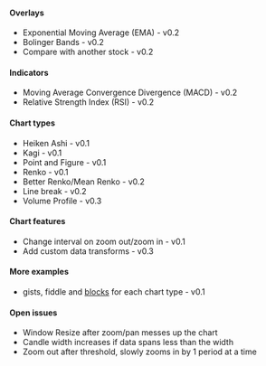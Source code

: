 

#### Overlays

- Exponential Moving Average (EMA) - v0.2
- Bolinger Bands - v0.2
- Compare with another stock - v0.2

#### Indicators

- Moving Average Convergence Divergence (MACD) - v0.2
- Relative Strength Index (RSI) - v0.2

#### Chart types

- Heiken Ashi - v0.1
- Kagi - v0.1
- Point and Figure - v0.1
- Renko - v0.1
- Better Renko/Mean Renko - v0.2
- Line break - v0.2
- Volume Profile - v0.3

#### Chart features

- Change interval on zoom out/zoom in - v0.1
- Add custom data transforms - v0.3

#### More examples

- gists, fiddle and [blocks](http://bl.ocks.org/) for each chart type - v0.1

#### Open issues

- Window Resize after zoom/pan messes up the chart
- Candle width increases if data spans less than the width
- Zoom out after threshold, slowly zooms in by 1 period at a time